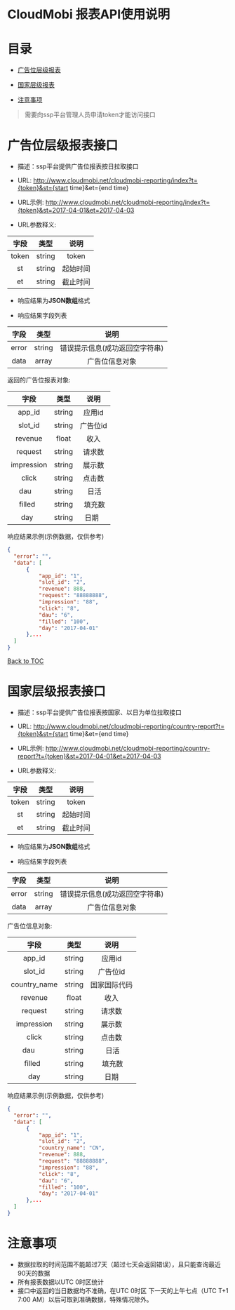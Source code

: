 CloudMobi 报表API使用说明
=== 

目录 
=== 


* [广告位层级报表](#广告位层级报表接口) 

* [国家层级报表](#国家层级报表接口) 
* [注意事项](#注意事项)
> 需要向ssp平台管理人员申请token才能访问接口


广告位层级报表接口
===

* 描述：ssp平台提供广告位报表按日拉取接口

* URL: http://www.cloudmobi.net/cloudmobi-reporting/index?t={token}&st={start time}&et={end time}

* URL示例: http://www.cloudmobi.net/cloudmobi-reporting/index?t={token}&st=2017-04-01&et=2017-04-03

* URL参数释义:  

|  字段   |   类型   |  说明   |
| :---: | :----: | :---: |
| token | string | token |
|  st   | string | 起始时间  |
|  et   | string | 截止时间  |

* 响应结果为**JSON数组**格式

* 响应结果字段列表 

|  字段   |   类型   |        说明        |
| :---: | :----: | :--------------: |
| error | string | 错误提示信息(成功返回空字符串) |
| data  | array  |     广告位信息对象      |

返回的广告位报表对象:

|     字段     |   类型   |  说明   |
| :--------: | :----: | :---: |
|   app_id   | string | 应用id  |
|  slot_id   | string | 广告位id |
|  revenue   | float  |  收入   |
|  request   | string |  请求数  |
| impression | string |  展示数  |
|   click    | string |  点击数  |
|    dau     | string |  日活    |
|  filled    | string |  填充数  |
|    day     | string |  日期   |


响应结果示例(示例数据，仅供参考)

  ```json 
{
    "error": "",
    "data": [
        {
            "app_id": "1",
            "slot_id": "2",
            "revenue": 888,
            "request": "88888888",
            "impression": "88",
            "click": "8",
            "dau": "6",
            "filled": "100",
            "day": "2017-04-01"
        },...
    ]
}
  ```

[Back to TOC](#目录) 


国家层级报表接口
=== 

* 描述：ssp平台提供广告位报表按国家、以日为单位拉取接口

* URL: http://www.cloudmobi.net/cloudmobi-reporting/country-report?t={token}&st={start time}&et={end time}

* URL示例: http://www.cloudmobi.net/cloudmobi-reporting/country-report?t={token}&st=2017-04-01&et=2017-04-03

* URL参数释义:  

|  字段   |   类型   |  说明   |
| :---: | :----: | :---: |
| token | string | token |
|  st   | string | 起始时间  |
|  et   | string | 截止时间  |

* 响应结果为**JSON数组**格式

* 响应结果字段列表 

|  字段   |   类型   |        说明        |
| :---: | :----: | :--------------: |
| error | string | 错误提示信息(成功返回空字符串) |
| data  | array  |     广告位信息对象      |

广告位信息对象:

|      字段      |   类型   |   说明   |
| :----------: | :----: | :----: |
|    app_id    | string |  应用id  |
|   slot_id    | string | 广告位id  |
| country_name | string | 国家国际代码 |
|   revenue    | float  |   收入   |
|   request    | string |  请求数   |
|  impression  | string |  展示数   |
|    click     | string |  点击数   |
|  dau       | string |  日活    |
|  filled    | string |  填充数  |
|     day      | string |   日期   |


响应结果示例(示例数据，仅供参考)

  ```json 
{
    "error": "",
    "data": [
        {
            "app_id": "1",
            "slot_id": "2",
            "country_name": "CN",
            "revenue": 888,
            "request": "88888888",
            "impression": "88",
            "click": "8",
            "dau": "6",
            "filled": "100",
            "day": "2017-04-01"
        },...
    ]
}
  ```
注意事项
===
* 数据拉取的时间范围不能超过7天（超过七天会返回错误），且只能查询最近90天的数据
* 所有报表数据以UTC 0时区统计
* 接口中返回的当日数据均不准确，在UTC 0时区 下一天的上午七点（UTC  T+1 7:00 AM）以后可取到准确数据，特殊情况除外。
